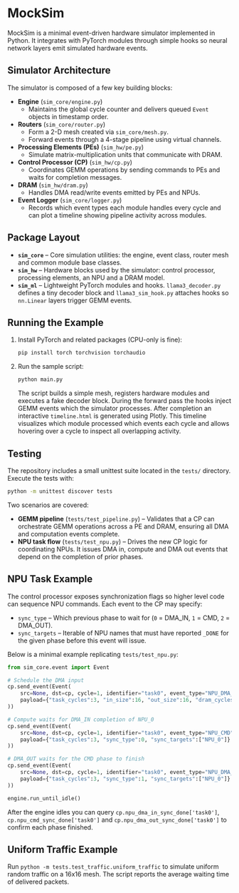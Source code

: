 # MockSim

MockSim is a minimal event-driven hardware simulator implemented in Python. It integrates with PyTorch modules through simple hooks so neural network layers emit simulated hardware events.

## Simulator Architecture

The simulator is composed of a few key building blocks:

* **Engine** (`sim_core/engine.py`)
  * Maintains the global cycle counter and delivers queued `Event` objects in timestamp order.
* **Routers** (`sim_core/router.py`)
  * Form a 2-D mesh created via `sim_core/mesh.py`.
  * Forward events through a 4-stage pipeline using virtual channels.
* **Processing Elements (PEs)** (`sim_hw/pe.py`)
  * Simulate matrix-multiplication units that communicate with DRAM.
* **Control Processor (CP)** (`sim_hw/cp.py`)
  * Coordinates GEMM operations by sending commands to PEs and waits for completion messages.
* **DRAM** (`sim_hw/dram.py`)
  * Handles DMA read/write events emitted by PEs and NPUs.
* **Event Logger** (`sim_core/logger.py`)
  * Records which event types each module handles every cycle and can plot a
    timeline showing pipeline activity across modules.

## Package Layout

* **`sim_core`** – Core simulation utilities: the engine, event class, router mesh and common module base classes.
* **`sim_hw`** – Hardware blocks used by the simulator: control processor, processing elements, an NPU and a DRAM model.
* **`sim_ml`** – Lightweight PyTorch modules and hooks. `llama3_decoder.py` defines a tiny decoder block and `llama3_sim_hook.py` attaches hooks so `nn.Linear` layers trigger GEMM events.

## Running the Example

1. Install PyTorch and related packages (CPU-only is fine):
   ```bash
   pip install torch torchvision torchaudio
   ```
2. Run the sample script:
   ```bash
   python main.py
   ```
   The script builds a simple mesh, registers hardware modules and executes a fake decoder block. During the forward pass the hooks inject GEMM events which the simulator processes. After completion an interactive `timeline.html` is generated using Plotly. This timeline visualizes which module processed which events each cycle and allows hovering over a cycle to inspect all overlapping activity.

## Testing

The repository includes a small unittest suite located in the `tests/` directory. Execute the tests with:
```bash
python -m unittest discover tests
```
Two scenarios are covered:

* **GEMM pipeline** (`tests/test_pipeline.py`) – Validates that a CP can orchestrate GEMM operations across a PE and DRAM, ensuring all DMA and computation events complete.
* **NPU task flow** (`tests/test_npu.py`) – Drives the new CP logic for coordinating NPUs. It issues DMA in, compute and DMA out events that depend on the completion of prior phases.

## NPU Task Example

The control processor exposes synchronization flags so higher level code can sequence NPU commands.  Each event to the CP may specify:

* `sync_type` – Which previous phase to wait for (`0` = DMA_IN, `1` = CMD, `2` = DMA_OUT).
* `sync_targets` – Iterable of NPU names that must have reported `_DONE` for the given phase before this event will issue.

Below is a minimal example replicating `tests/test_npu.py`:

```python
from sim_core.event import Event

# Schedule the DMA input
cp.send_event(Event(
    src=None, dst=cp, cycle=1, identifier="task0", event_type="NPU_DMA_IN",
    payload={"task_cycles":3, "in_size":16, "out_size":16, "dram_cycles":2}
))

# Compute waits for DMA_IN completion of NPU_0
cp.send_event(Event(
    src=None, dst=cp, cycle=1, identifier="task0", event_type="NPU_CMD",
    payload={"task_cycles":3, "sync_type":0, "sync_targets":["NPU_0"]}
))

# DMA_OUT waits for the CMD phase to finish
cp.send_event(Event(
    src=None, dst=cp, cycle=1, identifier="task0", event_type="NPU_DMA_OUT",
    payload={"task_cycles":3, "sync_type":1, "sync_targets":["NPU_0"]}
))

engine.run_until_idle()
```

After the engine idles you can query `cp.npu_dma_in_sync_done['task0']`, `cp.npu_cmd_sync_done['task0']` and `cp.npu_dma_out_sync_done['task0']` to confirm each phase finished.


## Uniform Traffic Example

Run `python -m tests.test_traffic.uniform_traffic` to simulate uniform random traffic on a 16x16 mesh.
The script reports the average waiting time of delivered packets.

